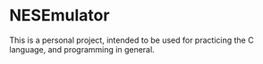 # NESEmulator

This is a personal project, intended to be used for practicing the C language, and programming in general.
